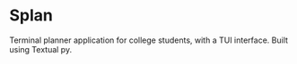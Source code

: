 # Splan
Terminal planner application for college students, with a TUI interface. Built using Textual py.
